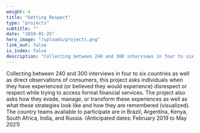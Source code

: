 ```yaml
---
weight: 4
title: "Getting Respect"
type: "projects"
subtitle: ""
date: "2019-01-25"
hero_image: "/uploads/projects.png"
link_out: false
is_index: false
description: "Collecting between 240 and 300 interviews in four to six countries as well as direct observations of consumers, this project asks individuals when they have experienced (or believed they would experience) disrespect or respect while trying to access formal financial services. The project also asks how they evade, manage, or transform these experiences as well as what these strategies look like and how they are remembered (visualized). The country teams available to participate are in Brazil, Argentina, Kenya, South Africa, India, and Russia. (Anticipated dates: February 2019 to May 2021)"
---
```


Collecting between 240 and 300 interviews in four to six countries as well as direct observations of consumers, this project asks individuals when they have experienced (or believed they would experience) disrespect or respect while trying to access formal financial services. The project also asks how they evade, manage, or transform these experiences as well as what these strategies look like and how they are remembered (visualized). The country teams available to participate are in Brazil, Argentina, Kenya, South Africa, India, and Russia. (Anticipated dates: February 2019 to May 2021)
